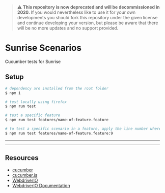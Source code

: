 > :warning: **This repository is now deprecated and will be decommissioned in 2020.**
If you would nevertheless like to use it for your own developments you should fork this repository under the given license and continue developing your version, but please be aware that there will be no more updates and no support provided.

# Sunrise Scenarios
Cucumber tests for Sunrise

## Setup

```bash
# dependency are installed from the root folder
$ npm i

# test locally using firefox
$ npm run test

# test a specific feature
$ npm run test features/name-of-feature.feature

# to test a specific scenario in a feature, apply the line number where the scenario is defined
$ npm run test features/name-of-feature.feature:9

```

---

---

## Resources

- [cucumber](https://cucumber.io/)
- [cucumber.js](https://github.com/cucumber/cucumber-js)
- [WebdriverIO ](http://webdriver.io/)
- [WebdriverIO Documentation](http://webdriver.io/api.html)
